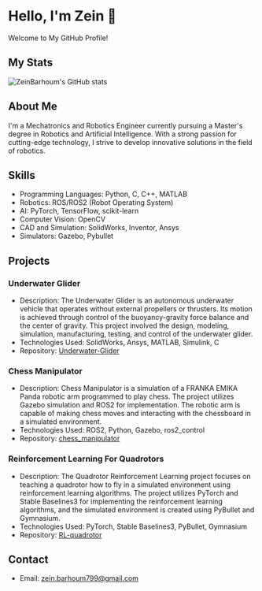 # Hello, I'm Zein 👋 

Welcome to My GitHub Profile!

## My Stats
![ZeinBarhoum's GitHub stats](https://github-readme-stats-3300c7oyz-zeinbarhoum.vercel.app/api?username=ZeinBarhoum&show_icons=true&theme=transparent&hide=contribs)

## About Me

I'm a Mechatronics and Robotics Engineer currently pursuing a Master's degree in Robotics and Artificial Intelligence. With a strong passion for cutting-edge technology, I strive to develop innovative solutions in the field of robotics.

## Skills

- Programming Languages: Python, C, C++, MATLAB
- Robotics: ROS/ROS2 (Robot Operating System)
- AI: PyTorch, TensorFlow, scikit-learn
- Computer Vision: OpenCV
- CAD and Simulation: SolidWorks, Inventor, Ansys
- Simulators: Gazebo, Pybullet

## Projects

### Underwater Glider

- Description: The Underwater Glider is an autonomous underwater vehicle that operates without external propellers or thrusters. Its motion is achieved through control of the buoyancy-gravity force balance and the center of gravity. This project involved the design, modeling, simulation, manufacturing, testing, and control of the underwater glider.
- Technologies Used: SolidWorks, Ansys, MATLAB, Simulink, C
- Repository: [Underwater-Glider](https://github.com/ZeinBarhoum/Underwater-Glider)

### Chess Manipulator

- Description: Chess Manipulator is a simulation of a FRANKA EMIKA Panda robotic arm programmed to play chess. The project utilizes Gazebo simulation and ROS2 for implementation. The robotic arm is capable of making chess moves and interacting with the chessboard in a simulated environment.
- Technologies Used: ROS2, Python, Gazebo, ros2_control
- Repository: [chess_manipulator](https://github.com/ZeinBarhoum/chess_manipulator)

### Reinforcement Learning For Quadrotors

- Description: The Quadrotor Reinforcement Learning project focuses on teaching a quadrotor how to fly in a simulated environment using reinforcement learning algorithms. The project utilizes PyTorch and Stable Baselines3 for implementing the reinforcement learning algorithms, and the simulated environment is created using PyBullet and Gymnasium.
- Technologies Used: PyTorch, Stable Baselines3, PyBullet, Gymnasium
- Repository: [RL-quadrotor](https://github.com/ZeinBarhoum/RL-quadrotor)

## Contact

- Email: zein.barhoum799@gmail.com

